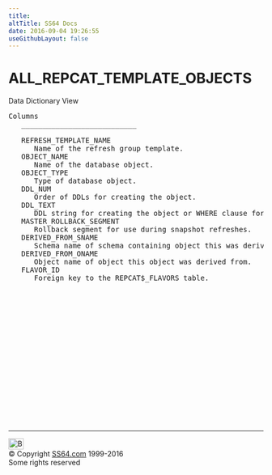 ```yaml
---
title:
altTitle: SS64 Docs
date: 2016-09-04 19:26:55
useGithubLayout: false
---
```

<!-- #BeginLibraryItem "/Library/head_orad.lbi" --><!-- #EndLibraryItem --><h1>ALL_REPCAT_TEMPLATE_OBJECTS </h1><p> Data Dictionary View </p> 
 
<pre>Columns
   ___________________________
 
   REFRESH_TEMPLATE_NAME
      Name of the refresh group template.
   OBJECT_NAME
      Name of the database object.
   OBJECT_TYPE
      Type of database object.
   DDL_NUM
      Order of DDLs for creating the object.
   DDL_TEXT
      DDL string for creating the object or WHERE clause for snapshot query.
   MASTER_ROLLBACK_SEGMENT
      Rollback segment for use during snapshot refreshes.
   DERIVED_FROM_SNAME
      Schema name of schema containing object this was derived from.
   DERIVED_FROM_ONAME
      Object name of object this object was derived from.
   FLAVOR_ID
      Foreign key to the REPCAT$_FLAVORS table.

</pre><!-- #BeginLibraryItem "/Library/foot_orad.lbi" --><p>
<!-- oracle-footer -->
<ins class="adsbygoogle" style="display:inline-block;width:300px;height:250px" data-ad-client="ca-pub-6140977852749469" data-ad-slot="4275490898"></ins>
<script>
(adsbygoogle = window.adsbygoogle || []).push({});
</script></p>
<hr>
<div id="bl" class="footer"><a href="ALL_REPCAT_TEMPLATE_OBJECTS.html#"><img src="../images/top.png" width="30" height="22" alt="Back to the Top"></a></div>
<div id="br" class="footer, tagline">© Copyright <a href="../index.html">SS64.com</a> 1999-2016<br>
Some rights reserved</div>
<!-- #EndLibraryItem -->

